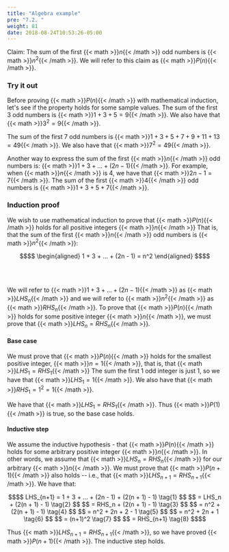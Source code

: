 ```yaml
---
title: "Algebra example"
pre: "7.2. "
weight: 81
date: 2018-08-24T10:53:26-05:00
---
```


Claim: The sum of the first {{< math >}}$n${{< /math >}} odd numbers is {{< math >}}$n^2${{< /math >}}. We will refer to this claim as {{< math >}}$P(n)${{< /math >}}.

### Try it out

Before proving {{< math >}}$P(n)${{< /math >}} with mathematical induction, let's see if the property holds for some sample values. The sum of the first 3 odd numbers is {{< math >}}$1 + 3 + 5 = 9${{< /math >}}. We also have that {{< math >}}$3^2 = 9${{< /math >}}.

The sum of the first 7 odd numbers is {{< math >}}$1 + 3 + 5 + 7 + 9 + 11 + 13 = 49${{< /math >}}. We also have that {{< math >}}$7^2 = 49${{< /math >}}.

Another way to express the sum of the first {{< math >}}$n${{< /math >}} odd numbers is: {{< math >}}$1 + 3 + ... + (2n - 1)${{< /math >}}. For example, when {{< math >}}$n${{< /math >}} is 4, we have that {{< math >}}$2n - 1 = 7${{< /math >}}. The sum of the first {{< math >}}$4${{< /math >}} odd numbers is {{< math >}}$1 + 3 + 5 + 7${{< /math >}}.

### Induction proof

We wish to use mathematical induction to prove that {{< math >}}$P(n)${{< /math >}} holds for all positive integers {{< math >}}$n${{< /math >}} That is, that the sum of the first {{< math >}}$n${{< /math >}} odd numbers is {{< math >}}$n^2${{< /math >}}:

```math
$$
\begin{aligned}
1 + 3 + ... + (2n - 1) = n^2
\end{aligned}
$$
```

<br>
<br>

We will refer to {{< math >}}$1 + 3 + ... + (2n - 1)${{< /math >}} as {{< math >}}$LHS_n${{< /math >}} and we will refer to {{< math >}}$n^2${{< /math >}} as {{< math >}}$RHS_n${{< /math >}}. To prove that {{< math >}}$P(n)${{< /math >}} holds for some positive integer {{< math >}}$n${{< /math >}}, we must prove that {{< math >}}$LHS_n = RHS_n${{< /math >}}.

#### Base case

We must prove that {{< math >}}$P(n)${{< /math >}} holds for the smallest positive integer, {{< math >}}$n = 1${{< /math >}}, that is, that {{< math >}}$LHS_1 = RHS_1${{< /math >}}  The sum the first 1 odd integer is just 1, so we have that {{< math >}}$LHS_1 = 1${{< /math >}}. We also have that {{< math >}}$RHS_1 = 1^2 = 1${{< /math >}}.

We have that {{< math >}}$LHS_1 = RHS_1${{< /math >}}. Thus {{< math >}}$P(1)${{< /math >}} is true, so the base case holds.

#### Inductive step

We assume the inductive hypothesis - that {{< math >}}$P(n)${{< /math >}} holds for some arbitrary positive integer {{< math >}}$n${{< /math >}}. In other words, we assume that {{< math >}}$LHS_n = RHS_n${{< /math >}} for our arbitrary {{< math >}}$n${{< /math >}}. We must prove that {{< math >}}$P(n+1)${{< /math >}} also holds -- i.e., that {{< math >}}$LHS_{n+1} = RHS_{n+1}${{< /math >}}. We have that:

```math
$$
LHS_{n+1} = 1 + 3 + ... + (2n - 1) + (2(n + 1) - 1) \tag{1}
$$
$$
= LHS_n + (2(n + 1) - 1) \tag{2}
$$
$$
= RHS_n + (2(n + 1) - 1) \tag{3}
$$
$$
= n^2 + (2(n + 1) - 1) \tag{4}
$$
$$
= n^2 + 2n + 2 - 1 \tag{5}
$$
$$
= n^2 + 2n + 1 \tag{6}
$$
$$
= (n+1)^2 \tag{7}
$$
$$
= RHS_{n+1} \tag{8}
$$
```

Thus {{< math >}}$LHS_{n+1} = RHS_{n+1}${{< /math >}}, so we have proved {{< math >}}$P(n+1)${{< /math >}}. The inductive step holds.